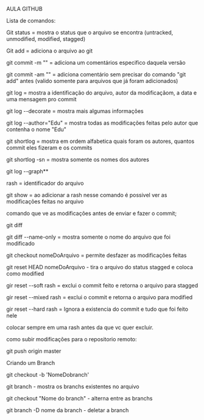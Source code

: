 AULA GITHUB	

Lista de comandos:

Git status = mostra o status que o arquivo se encontra (untracked,
unmodified, modified, stagged)

Git add = adiciona o arquivo ao git

git commit -m "" = adiciona um comentários especifico daquela versão

git commit -am "" = adiciona comentário sem precisar do comando "git add" antes (valido somente para arquivos que já foram adicionados)

git log = mostra a identificação do arquivo, autor da modificaçãom, a data e uma mensagem pro commit

git log --decorate = mostra mais algumas informações

git log --author="Edu" = mostra todas as modificações feitas pelo autor que contenha o nome "Edu"

git shortlog = mostra em ordem alfabetica quais foram os autores, quantos commit eles fizeram e os commits

git shortlog -sn = mostra somente os nomes dos autores

git log --graph**

rash = identificador do arquivo

git show = ao adicionar a rash nesse comando é possivel ver as modificações feitas no arquivo

comando que ve as modificações antes de enviar e fazer o commit;

git diff  

git diff --name-only = mostra somente o nome do arquivo que foi modificado

git checkout nomeDoArquivo = permite desfazer as modificações feitas

git reset HEAD nomeDoArquivo - tira o arquivo do status stagged e coloca como modified

gir reset --soft rash = exclui o commit feito e retorna o arquivo para stagged

gir reset --mixed rash = exclui o commit e retorna o arquivo para modified

gir reset --hard rash = Ignora a existencia do commit e tudo que foi feito nele

colocar sempre em uma rash antes da que vc quer excluir.

como subir modificações para o repositorio remoto:

git push origin master

Criando um Branch

git checkout -b 'NomeDobranch'

git branch - mostra os branchs existentes no arquivo

git checkout "Nome do branch" - alterna entre as branchs

git branch -D nome da branch - deletar a branch




